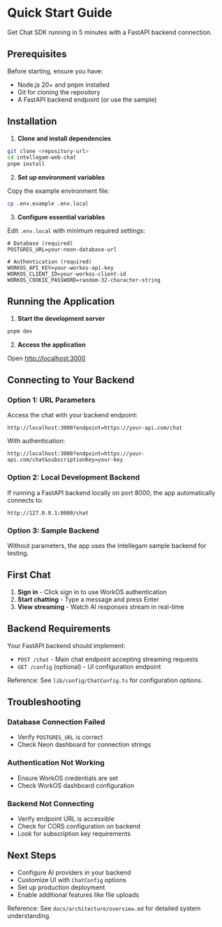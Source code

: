 # Quick Start Guide

Get Chat SDK running in 5 minutes with a FastAPI backend connection.

## Prerequisites

Before starting, ensure you have:
- Node.js 20+ and pnpm installed
- Git for cloning the repository
- A FastAPI backend endpoint (or use the sample)

## Installation

1. **Clone and install dependencies**

```bash
git clone <repository-url>
cd intellegam-web-chat
pnpm install
```

2. **Set up environment variables**

Copy the example environment file:
```bash
cp .env.example .env.local
```

3. **Configure essential variables**

Edit `.env.local` with minimum required settings:
```
# Database (required)
POSTGRES_URL=your-neon-database-url

# Authentication (required)
WORKOS_API_KEY=your-workos-api-key
WORKOS_CLIENT_ID=your-workos-client-id
WORKOS_COOKIE_PASSWORD=random-32-character-string
```

## Running the Application

1. **Start the development server**

```bash
pnpm dev
```

2. **Access the application**

Open [http://localhost:3000](http://localhost:3000)

## Connecting to Your Backend

### Option 1: URL Parameters

Access the chat with your backend endpoint:
```
http://localhost:3000?endpoint=https://your-api.com/chat
```

With authentication:
```
http://localhost:3000?endpoint=https://your-api.com/chat&subscriptionKey=your-key
```

### Option 2: Local Development Backend

If running a FastAPI backend locally on port 8000, the app automatically connects to:
```
http://127.0.0.1:8000/chat
```

### Option 3: Sample Backend

Without parameters, the app uses the Intellegam sample backend for testing.

## First Chat

1. **Sign in** - Click sign in to use WorkOS authentication
2. **Start chatting** - Type a message and press Enter
3. **View streaming** - Watch AI responses stream in real-time

## Backend Requirements

Your FastAPI backend should implement:
- `POST /chat` - Main chat endpoint accepting streaming requests
- `GET /config` (optional) - UI configuration endpoint

Reference: See `lib/config/ChatConfig.ts` for configuration options.

## Troubleshooting

### Database Connection Failed
- Verify `POSTGRES_URL` is correct
- Check Neon dashboard for connection strings

### Authentication Not Working
- Ensure WorkOS credentials are set
- Check WorkOS dashboard configuration

### Backend Not Connecting
- Verify endpoint URL is accessible
- Check for CORS configuration on backend
- Look for subscription key requirements

## Next Steps

- Configure AI providers in your backend
- Customize UI with `ChatConfig` options
- Set up production deployment
- Enable additional features like file uploads

Reference: See `docs/architecture/overview.md` for detailed system understanding.
